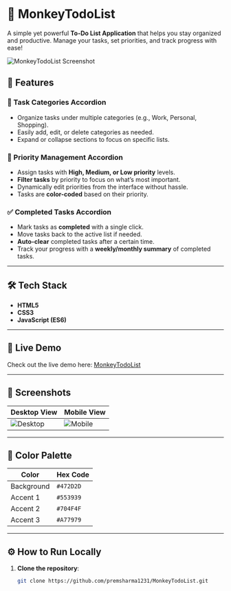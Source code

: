 # 📝 **MonkeyTodoList**  
A simple yet powerful **To-Do List Application** that helps you stay organized and productive. Manage your tasks, set priorities, and track progress with ease!

![MonkeyTodoList Screenshot](https://via.placeholder.com/1000x400?text=App+Preview)  
<!-- Replace the link above with an actual screenshot of your app -->

## 🌟 **Features**  
### 🔄 Task Categories Accordion  
- Organize tasks under multiple categories (e.g., Work, Personal, Shopping).  
- Easily add, edit, or delete categories as needed.  
- Expand or collapse sections to focus on specific lists.

### 🎯 Priority Management Accordion  
- Assign tasks with **High, Medium, or Low priority** levels.  
- **Filter tasks** by priority to focus on what’s most important.  
- Dynamically edit priorities from the interface without hassle.  
- Tasks are **color-coded** based on their priority.

### ✅ Completed Tasks Accordion  
- Mark tasks as **completed** with a single click.  
- Move tasks back to the active list if needed.  
- **Auto-clear** completed tasks after a certain time.  
- Track your progress with a **weekly/monthly summary** of completed tasks.

---

## 🛠️ **Tech Stack**  
- **HTML5**  
- **CSS3**  
- **JavaScript (ES6)**

---

## 🚀 **Live Demo**  
Check out the live demo here: [MonkeyTodoList](https://premsharma1231.github.io/MonkeyTodoList/)  

---

## 📸 **Screenshots**  
| Desktop View                           | Mobile View                           |
|----------------------------------------|---------------------------------------|
| ![Desktop](https://via.placeholder.com/400x300) | ![Mobile](https://via.placeholder.com/400x300) |  
<!-- Replace the placeholders with your app's screenshots -->

---

## 🎨 **Color Palette**  
| Color           | Hex Code   |
|-----------------|------------|
| Background      | `#472D2D`  |
| Accent 1        | `#553939`  |
| Accent 2        | `#704F4F`  |
| Accent 3        | `#A77979`  |

---

## ⚙️ **How to Run Locally**  
1. **Clone the repository**:  
   ```bash
   git clone https://github.com/premsharma1231/MonkeyTodoList.git

